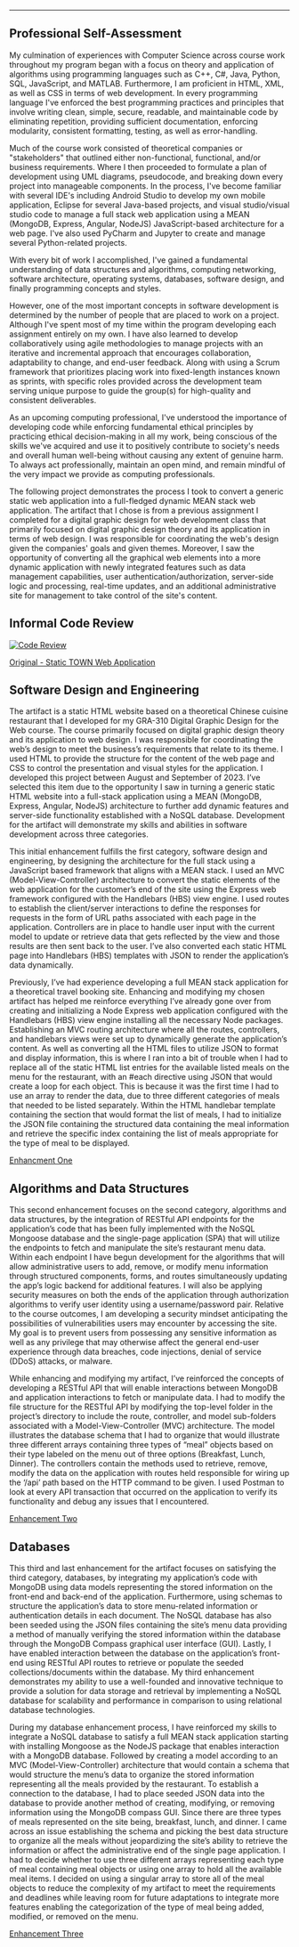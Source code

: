 ---
## Professional Self-Assessment

My culmination of experiences with Computer Science across course work throughout my program began with a focus on theory and application of algorithms using programming languages such as C++, C#, Java, Python, SQL, JavaScript, and MATLAB. Furthermore, I am proficient in HTML, XML, as well as CSS in terms of web development. In every programming language I've enforced the best programming practices and principles that involve writing clean, simple, secure, readable, and maintainable code by eliminating repetition, providing sufficient documentation, enforcing modularity, consistent formatting, testing, as well as error-handling.

Much of the course work consisted of theoretical companies or "stakeholders" that outlined either non-functional, functional, and/or business requirements. Where I then proceeded to formulate a plan of development using UML diagrams, pseudocode, and breaking down every project into manageable components. In the process, I've become familiar with several IDE's including Android Studio to develop my own mobile application, Eclipse for several Java-based projects, and visual studio/visual studio code to manage a full stack web application using a MEAN (MongoDB, Express, Angular, NodeJS) JavaScript-based architecture for a web page. I've also used PyCharm and Jupyter to create and manage several Python-related projects.

With every bit of work I accomplished, I've gained a fundamental understanding of data structures and algorithms, computing networking, software architecture, operating systems, databases, software design, and finally programming concepts and styles.

However, one of the most important concepts in software development is determined by the number of people that are placed to work on a project. Although I've spent most of my time within the program developing each assignment entirely on my own. I have also learned to develop collaboratively using agile methodologies to manage projects with an iterative and incremental approach that encourages collaboration, adaptability to change, and end-user feedback. Along with using a Scrum framework that prioritizes placing work into fixed-length instances known as sprints, with specific roles provided across the development team serving unique purpose to guide the group(s) for high-quality and consistent deliverables.

As an upcoming computing professional, I've understood the importance of developing code while enforcing fundamental ethical principles by practicing ethical decision-making in all my work, being conscious of the skills we've acquired and use it to positively contribute to society's needs and overall human well-being without causing any extent of genuine harm. To always act professionally, maintain an open mind, and remain mindful of the very impact we provide as computing professionals.

The following project demonstrates the process I took to convert a generic static web application into a full-fledged dynamic MEAN stack web application. The artifact that I chose is from a previous assignment I completed for a digital graphic design for web development class that primarily focused on digital graphic design theory and its application in terms of web design. I was responsible for coordinating the web's design given the companies' goals and given themes. Moreover, I saw the opportunity of converting all the graphical web elements into a more dynamic application with newly integrated features such as data management capabilities, user authentication/authorization, server-side logic and processing, real-time updates, and an additional administrative site for management to take control of the site's content.

## Informal Code Review

[![Code Review](https://img.youtube.com/vi/aK7VsOVzeOM/maxresdefault.jpg)](https://youtu.be/aK7VsOVzeOM)

[Original - Static TOWN Web Application](https://github.com/KevinJCa/CS-499/tree/main/town-app)

## Software Design and Engineering

  The artifact is a static HTML website based on a theoretical Chinese cuisine restaurant that I developed for my GRA-310 Digital Graphic Design for the Web course. The course primarily focused on digital graphic design theory and its application to web design. I was responsible for coordinating the web’s design to meet the business’s requirements that relate to its theme. I used HTML to provide the structure for the content of the web page and CSS to control the presentation and visual styles for the application. I developed this project between August and September of 2023. I’ve selected this item due to the opportunity I saw in turning a generic static HTML website into a full-stack application using a MEAN (MongoDB, Express, Angular, NodeJS) architecture to further add dynamic features and server-side functionality established with a NoSQL database. Development for the artifact will demonstrate my skills and abilities in software development across three categories.
  
This initial enhancement fulfills the first category, software design and engineering, by designing the architecture for the full stack using a JavaScript based framework that aligns with a MEAN stack. I used an MVC (Model-View-Controller) architecture to convert the static elements of the web application for the customer’s end of the site using the Express web framework configured with the Handlebars (HBS) view engine. I used routes to establish the client/server interactions to define the responses for requests in the form of URL paths associated with each page in the application. Controllers are in place to handle user input with the current model to update or retrieve data that gets reflected by the view and those results are then sent back to the user. I’ve also converted each static HTML page into Handlebars (HBS) templates with JSON to render the application’s data dynamically.
  
  Previously, I’ve had experience developing a full MEAN stack application for a theoretical travel booking site. Enhancing and modifying my chosen artifact has helped me reinforce everything I’ve already gone over from creating and initializing a Node Express web application configured with the Handlebars (HBS) view engine installing all the necessary Node packages. Establishing an MVC routing architecture where all the routes, controllers, and handlebars views were set up to dynamically generate the application’s content. As well as converting all the HTML files to utilize JSON to format and display information, this is where I ran into a bit of trouble when I had to replace all of the static HTML list entries for the available listed meals on the menu for the restaurant, with an #each directive using JSON that would create a loop for each object. This is because it was the first time I had to use an array to render the data, due to three different categories of meals that needed to be listed separately. Within the HTML handlebar template containing the section that would format the list of meals, I had to initialize the JSON file containing the structured data containing the meal information and retrieve the specific index containing the list of meals appropriate for the type of meal to be displayed. 

[Enhancment One](https://github.com/KevinJCa/CS-499/tree/EnhancementOneProgress/)

## Algorithms and Data Structures

This second enhancement focuses on the second category, algorithms and data structures, by the integration of RESTful API endpoints for the application’s code that has been fully implemented with the NoSQL Mongoose database and the single-page application (SPA) that will utilize the endpoints to fetch and manipulate the site’s restaurant menu data. Within each endpoint I have begun development for the algorithms that will allow administrative users to add, remove, or modify menu information through structured components, forms, and routes simultaneously updating the app’s logic backend for additional features. I will also be applying security measures on both the ends of the application through authorization algorithms to verify user identity using a username/password pair. Relative to the course outcomes, I am developing a security mindset anticipating the possibilities of vulnerabilities users may encounter by accessing the site. My goal is to prevent users from possessing any sensitive information as well as any privilege that may otherwise affect the general end-user experience through data breaches, code injections, denial of service (DDoS) attacks, or malware.
	
While enhancing and modifying my artifact, I’ve reinforced the concepts of developing a RESTful API that will enable interactions between MongoDB and application interactions to fetch or manipulate data. I had to modify the file structure for the RESTful API by modifying the top-level folder in the project’s directory to include the route, controller, and model sub-folders associated with a Model-View-Controller (MVC) architecture. The model illustrates the database schema that I had to organize that would illustrate three different arrays containing three types of “meal” objects based on their type labeled on the menu out of three options (Breakfast, Lunch, Dinner). The controllers contain the methods used to retrieve, remove, modify the data on the application with routes held responsible for wiring up the ‘/api’ path based on the HTTP command to be given. I used Postman to look at every API transaction that occurred on the application to verify its functionality and debug any issues that I encountered. 

[Enhancement Two](https://github.com/KevinJCa/CS-499/tree/EnhancementOneProgress/)

## Databases

This third and last enhancement for the artifact focuses on satisfying the third category, databases, by integrating my application’s code with MongoDB using data models representing the stored information on the front-end and back-end of the application. Furthermore, using schemas to structure the application’s data to store menu-related information or authentication details in each document.  The NoSQL database has also been seeded using the JSON files containing the site’s menu data providing a method of manually verifying the stored information within the database through the MongoDB Compass graphical user interface (GUI). Lastly, I have enabled interaction between the database on the application’s front-end using RESTful API routes to retrieve or populate the seeded collections/documents within the database. My third enhancement demonstrates my ability to use a well-founded and innovative technique to provide a solution for data storage and retrieval by implementing a NoSQL database for scalability and performance in comparison to using relational database technologies.
	
During my database enhancement process, I have reinforced my skills to integrate a NoSQL database to satisfy a full MEAN stack application starting with installing Mongoose as the NodeJS package that enables interaction with a MongoDB database. Followed by creating a model according to an MVC (Model-View-Controller) architecture that would contain a schema that would structure the menu’s data to organize the stored information representing all the meals provided by the restaurant. To establish a connection to the database, I had to place seeded JSON data into the database to provide another method of creating, modifying, or removing information using the MongoDB compass GUI. Since there are three types of meals represented on the site being, breakfast, lunch, and dinner. I came across an issue establishing the schema and picking the best data structure to organize all the meals without jeopardizing the site’s ability to retrieve the information or affect the administrative end of the single page application. I had to decide whether to use three different arrays representing each type of meal containing meal objects or using one array to hold all the available meal items. I decided on using a singular array to store all of the meal objects to reduce the complexity of my artifact to meet the requirements and deadlines while leaving room for future adaptations to integrate more features enabling the categorization of the type of meal being added, modified, or removed on the menu. 

[Enhancement Three](https://github.com/KevinJCa/CS-499/tree/EnhancementThreeProgress/)
